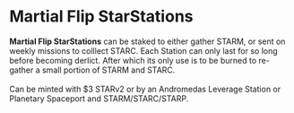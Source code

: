 # Martial Flip StarStations

**Martial Flip StarStations** can be staked to either gather STARM, or sent on weekly missions to colllect STARC. Each Station can only last for so long before becoming derlict. After which its only use is to be burned to re-gather a small portion of STARM and STARC. \
\
Can be minted with $3 STARv2 or by an Andromedas Leverage Station or Planetary Spaceport and STARM/STARC/STARP.&#x20;
